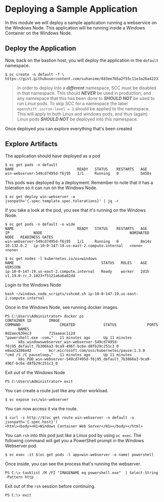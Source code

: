 # Deploying a Sample Application

In this module we will deploy a sample application running a webservice on the Windows Node. This application will be running inside a Windows Container on the Windows Node.

## Deploy the Application

Now, back on the bastion host, you will deploy the application in the `default` namespace.

```shell
$ oc create -n default -f \
https://gist.githubusercontent.com/suhanime/683ee7b5a2f55c11e3a26a4223170582/raw/d893db98944bf615fccfe73e6e4fb19549a362a5/WinWebServer.yaml
```

> In order to deploy into a *__different__* namespace, SCC must be disabled in that namespace. This should *__NEVER__* be used in production, and any namespace that this has been done to *__SHOULD NOT__* be used to run Linux pods.
> To skip SCC for a namespace the label `openshift.io/run-level = 1` should be applied to the namespace. This will apply to both Linux and windows pods, and thus (again) Linux pods *__SHOULD NOT__* be deployed into this namespace.

Once deployed you can explore everything that's been created

## Explore Artifacts

The application should have deployed as a pod

```shell
$ oc get pods -n default
NAME                             READY   STATUS    RESTARTS   AGE
win-webserver-549cd7495d-f6j95   1/1     Running   0          5m58s
```

This pods was deployed by a deployment. Remember to note that it has a toleration so it can run on the Windows Node.

```shell
$ oc get deploy win-webserver -o jsonpath='{.spec.template.spec.tolerations}' | jq -r
```

If you take a look at the pod, you see that it's running on the Windows Node.

```shell
$ oc get pods -n default -o wide
NAME                             READY   STATUS    RESTARTS   AGE     IP           NODE                                        NOMINATED NODE   READINESS GATES
win-webserver-549cd7495d-f6j95   1/1     Running   0          8m14s   10.132.0.2   ip-10-0-147-19.us-east-2.compute.internal   <none>           <none>

$ oc get nodes -l kubernetes.io/os=windows
NAME                                        STATUS   ROLES    AGE    VERSION
ip-10-0-147-19.us-east-2.compute.internal   Ready    worker   2d1h   v1.19.0-rc.2.1023+f5121a6a6a02dd
```

Login to the Windows Node

```shell
bash ~/windows_node_scripts/sshcmd.sh ip-10-0-147-19.us-east-2.compute.internal
```

Once in the Windows Node, see running docker images.

```shell
PS C:\Users\Administrator> docker ps
CONTAINER ID        IMAGE                                          COMMAND                  CREATED             STATUS              PORTS
      NAMES
8d2aec639ec3        715aaeac112d                                   "powershell.exe -com…"   11 minutes ago      Up 11 minutes
      k8s_windowswebserver_win-webserver-549cd7495d-f6j95_default_7b3066a3-9ca9-496f-bc6e-d8fb29c251c3_0
e0aa2a286e42        mcr.microsoft.com/oss/kubernetes/pause:1.3.0   "cmd /S /C pauseloop…"   11 minutes ago      Up 11 minutes
      k8s_POD_win-webserver-549cd7495d-f6j95_default_7b3066a3-9ca9-496f-bc6e-d8fb29c251c3_0
```

Exit out of the Windows Node

```shell
PS C:\Users\Administrator> exit
```

You can create a route just like any other workload.

```shell
$ oc expose svc/win-webserver
```

You can now access it via the route.

```shell
$ curl -s http://$(oc get route win-webserver -n default -o jsonpath='{.spec.host}')
<html><body><H1>Windows Container Web Server</H1></body></html>
```

You can `rsh` into this pod just like a Linux pod by using `oc exec`. The following command will get you a PowerShell prompt in the Windows Webserver pod.

```shell
$ oc exec -it $(oc get pods -l app=win-webserver -o name) powershell
```

Once inside, you can see the process that's running the webserver.

```shell
PS C:\> tasklist /M /FI "IMAGENAME eq powershell.exe"  | Select-String -Pattern http
```

Exit out of the `rsh` session before continuing.

```shell
PS C:\> exit
```
